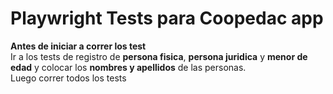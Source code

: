 # Playwright Tests para Coopedac app

**Antes de iniciar a correr los test**  
Ir a los tests de registro de **persona fisica**, **persona juridica** y **menor de edad** y colocar los **nombres y apellidos** de las personas.  
Luego correr todos los tests
